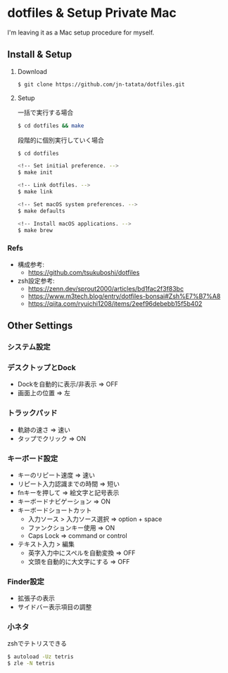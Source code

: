 # dotfiles & Setup Private Mac

I'm leaving it as a Mac setup procedure for myself.

## Install & Setup

1. Download
   ```bash
   $ git clone https://github.com/jn-tatata/dotfiles.git
   ```

1. Setup

    一括で実行する場合
    ```bash
    $ cd dotfiles && make
    ```

    段階的に個別実行していく場合
    ```bash
    $ cd dotfiles

    <!-- Set initial preference. -->
    $ make init

    <!-- Link dotfiles. -->
    $ make link

    <!-- Set macOS system preferences. -->
    $ make defaults

    <!-- Install macOS applications. -->
    $ make brew
    ```

### Refs
- 構成参考:
  - https://github.com/tsukuboshi/dotfiles
- zsh設定参考:
  - https://zenn.dev/sprout2000/articles/bd1fac2f3f83bc
  - https://www.m3tech.blog/entry/dotfiles-bonsai#Zsh%E7%B7%A8
  - https://qiita.com/ryuichi1208/items/2eef96debebb15f5b402

## Other Settings

### システム設定

### デスクトップとDock
- Dockを自動的に表示/非表示 => OFF
- 画面上の位置 => 左

### トラックパッド
- 軌跡の速さ => 速い
- タップでクリック => ON

### キーボード設定
- キーのリピート速度 => 速い
- リピート入力認識までの時間 => 短い
- fnキーを押して => 絵文字と記号表示
- キーボードナビゲーション => ON
- キーボードショートカット
  - 入力ソース > 入力ソース選択 => option + space
  - ファンクションキー使用 => ON
  - Caps Lock => command or control
- テキスト入力 > 編集
  - 英字入力中にスペルを自動変換 => OFF
  - 文頭を自動的に大文字にする => OFF

### Finder設定
- 拡張子の表示
- サイドバー表示項目の調整

### 小ネタ
zshでテトリスできる
```bash
$ autoload -Uz tetris
$ zle -N tetris
```
